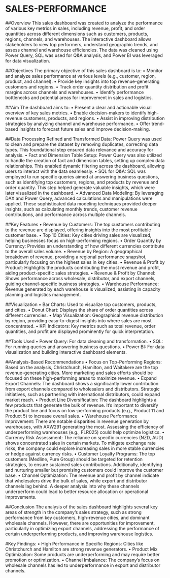 # SALES-PERFORMANCE

##Overview
This sales dashboard was created to analyze the performance of various key metrics in sales, including revenue, profit, and order quantities across different dimensions such as customers, products, regions, channels, and warehouses. The interactive dashboard allows stakeholders to view top performers, understand geographic trends, and assess channel and warehouse efficiencies. The data was cleaned using Power Query, SQL was used for Q&A analysis, and Power BI was leveraged for data visualization.

##Objectives
The primary objective of this sales dashboard is to:
•	Monitor and analyze sales performance at various levels (e.g., customer, region, product, and channel).
•	Provide key insights into top revenue-generating customers and regions.
•	Track order quantity distribution and profit margins across channels and warehouses.
•	Identify performance bottlenecks and potential areas for improvement in sales and logistics.

##Aim
The dashboard aims to:
•	Present a clear and actionable visual overview of key sales metrics.
•	Enable decision-makers to identify high-revenue customers, products, and regions.
•	Assist in improving distribution strategies by analyzing channel and warehouse performance.
•	Offer trend-based insights to forecast future sales and improve decision-making.

##Data Processing 
  Refined and Transformed Data: Power Query was used to clean and prepare the dataset by removing duplicates, correcting data types. This foundational step ensured data relevance and accuracy for analysis.
•	Fact and Dimension Table Setup: Power Query was also utilized to handle the creation of fact and dimension tables, setting up complex data relationships. This enabled dynamic filtering across the dashboard, allowing users to interact with the data seamlessly.
•	SQL for Q&A: SQL was employed to run specific queries aimed at answering business questions, such as identifying top customers, regions, and products by revenue and order quantity. This step helped generate valuable insights, which were later visualized in the dashboard.
•	Advanced Data Modeling: By leveraging DAX and Power Query, advanced calculations and manipulations were applied. These sophisticated data modeling techniques provided deeper insights, such as calculating monthly trends, customer revenue contributions, and performance across multiple channels.

##Key Features
•	Revenue by Customers: The top customers contributing to the revenue are displayed, offering insights into the most profitable customer base.
•	Top 10 Cities: Key cities driving sales are visualized, helping businesses focus on high-performing regions.
•	Order Quantity by Currency: Provides an understanding of how different currencies contribute to the overall sales volume.
•	Revenue by Region: A geographical breakdown of revenue, providing a regional performance snapshot, particularly focusing on the highest sales in key cities.
•	Revenue & Profit by Product: Highlights the products contributing the most revenue and profit, aiding product-specific sales strategies.
•	Revenue & Profit by Channel: Shows performance across wholesale, distributor, and export channels, guiding channel-specific business strategies.
•	Warehouse Performance: Revenue generated by each warehouse is visualized, assisting in capacity planning and logistics management.

##Visualization
•	Bar Charts: Used to visualize top customers, products, and cities.
•	Donut Chart: Displays the share of order quantities across different currencies.
•	Map Visualization: Geographical revenue distribution by region, providing easy-to-digest insights into where sales are most concentrated.
•	KPI Indicators: Key metrics such as total revenue, order quantities, and profit are displayed prominently for quick interpretation.

##Tools Used
•	Power Query: For data cleaning and transformation.
•	SQL: For running queries and answering business questions.
•	Power BI: For data visualization and building interactive dashboard elements.

##Analysis-Based Recommendations
•	Focus on Top-Performing Regions: Based on the analysis, Christchurch, Hamilton, and Waitakere are the top revenue-generating cities. More marketing and sales efforts should be focused on these high-performing areas to maximize revenue.
•	Expand Export Channels: The dashboard shows a significantly lower contribution from export channels compared to wholesalers and distributors. Strategic initiatives, such as partnering with international distributors, could expand market reach.
•	Product Line Diversification: The dashboard highlights a few products that generate the bulk of revenue. It’s important to diversify the product line and focus on low-performing products (e.g., Product 11 and Product 5) to increase overall sales.
•	Warehouse Performance Improvement: There are notable disparities in revenue generation by warehouses, with AXW291 generating the most. Assessing the efficiency of underperforming warehouses (e.g., FLR025) could help optimize logistics.
•	Currency Risk Assessment: The reliance on specific currencies (NZD, AUD) shows concentrated sales in certain markets. To mitigate exchange rate risks, the company could explore increasing sales in more stable currencies or hedge against currency risks.
•	Customer Loyalty Programs: The top customers (Medline, Pure Group) should be targeted for retention strategies, to ensure sustained sales contributions. Additionally, identifying and nurturing smaller but promising customers could improve the customer base.
•	Channel Optimization: The revenue and profit by channel indicate that wholesalers drive the bulk of sales, while export and distributor channels lag behind. A deeper analysis into why these channels underperform could lead to better resource allocation or operational improvements.

##Conclusion
The analysis of the sales dashboard highlights several key areas of strength in the company’s sales strategy, such as strong performance from key customers, high-revenue cities, and dominant wholesale channels. However, there are opportunities for improvement, particularly in optimizing export channels, addressing the performance of certain underperforming products, and improving warehouse logistics.

#Key Findings:
•	High Performance in Specific Regions: Cities like Christchurch and Hamilton are strong revenue generators.
•	Product Mix Optimization: Some products are underperforming and may require better promotion or optimization.
•	Channel Imbalance: The company’s focus on wholesale channels has led to underperformance in export and distributor channels.
